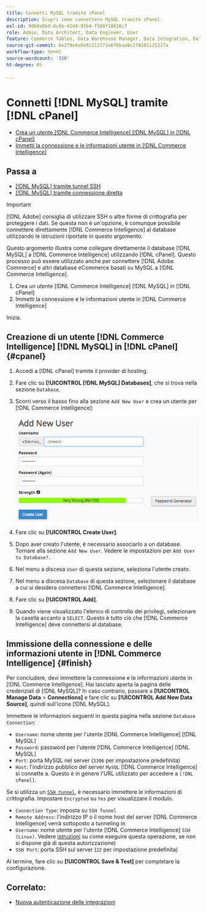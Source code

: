 ```yaml
---
title: Connetti MySQL tramite cPanel
description: Scopri come connettere MySQL tramite cPanel.
exl-id: 90b0a0b0-8c6b-4144-95b4-f588f18616c7
role: Admin, Data Architect, Data Engineer, User
feature: Commerce Tables, Data Warehouse Manager, Data Integration, Data Import/Export, SQL Report Builder
source-git-commit: 6e2f9e4a9e91212771e6f6baa8c2f8101125217a
workflow-type: tm+mt
source-wordcount: '358'
ht-degree: 0%

---
```


# Connetti [!DNL MySQL] tramite [!DNL cPanel]

* [Crea un utente  [!DNL Commerce Intelligence] [!DNL MySQL] in [!DNL cPanel]](#cpanel)
* [Immetti la connessione e le informazioni utente in  [!DNL Commerce Intelligence]](#finish)

## Passa a

* [[!DNL MySQL] tramite tunnel SSH](../integrations/mysql-via-ssh-tunnel.md)
* [[!DNL MySQL] tramite connessione diretta](../integrations/mysql-via-a-direct-connection.md)

>[!IMPORTANT]
>
>[!DNL Adobe] consiglia di utilizzare SSH o altre forme di crittografia per proteggere i dati. Se questa non è un&#39;opzione, è comunque possibile connettere direttamente [!DNL Commerce Intelligence] al database utilizzando le istruzioni riportate in questo argomento.

Questo argomento illustra come collegare direttamente il database [!DNL MySQL] a [!DNL Commerce Intelligence] utilizzando [!DNL cPanel]. Questo processo può essere utilizzato anche per connettere [!DNL Adobe Commerce] e altri database eCommerce basati su MySQL a [!DNL Commerce Intelligence].

1. Crea un utente [!DNL Commerce Intelligence] [!DNL MySQL] in [!DNL cPanel]
1. Immetti la connessione e le informazioni utente in [!DNL Commerce Intelligence]

Inizia.

## Creazione di un utente [!DNL Commerce Intelligence] [!DNL MySQL] in [!DNL cPanel] {#cpanel}

1. Accedi a [!DNL cPanel] tramite il provider di hosting.
1. Fare clic su **[!UICONTROL [!DNL MySQL] Databases]**, che si trova nella sezione `Database`.
1. Scorri verso il basso fino alla sezione `Add New User` e crea un utente per [!DNL Commerce Intelligence]:

   ![](../../../assets/create-mbi-mysql-user-cpanel.png)

1. Fare clic su **[!UICONTROL Create User]**.
1. Dopo aver creato l&#39;utente, è necessario associarlo a un database. Tornare alla sezione `Add New User`. Vedere le impostazioni per `Add User to Database?`.
1. Nel menu a discesa `User` di questa sezione, seleziona l&#39;utente creato.
1. Nel menu a discesa `Database` di questa sezione, selezionare il database a cui si desidera connettersi [!DNL Commerce Intelligence].
1. Fare clic su **[!UICONTROL Add]**.
1. Quando viene visualizzato l&#39;elenco di controllo dei privilegi, selezionare la casella accanto a `SELECT`. Questo è tutto ciò che [!DNL Commerce Intelligence] deve connettersi al database.

## Immissione della connessione e delle informazioni utente in [!DNL Commerce Intelligence] {#finish}

Per concludere, devi immettere la connessione e le informazioni utente in [!DNL Commerce Intelligence]. Hai lasciato aperta la pagina delle credenziali di [!DNL MySQL]? In caso contrario, passare a **[!UICONTROL Manage Data** > **Connections]** e fare clic su **[!UICONTROL Add New Data Source]**, quindi sull&#39;icona [!DNL MySQL].

Immettere le informazioni seguenti in questa pagina nella sezione `Database Connection`:

* `Username`: nome utente per l&#39;utente [!DNL Commerce Intelligence] [!DNL MySQL]
* `Password`: password per l&#39;utente [!DNL Commerce Intelligence] [!DNL MySQL]
* `Port`: porta MySQL nel server (`3306` per impostazione predefinita)
* `Host`: l&#39;indirizzo pubblico del server `MySQL` [!DNL Commerce Intelligence] si connette a. Questo è in genere l&#39;URL utilizzato per accedere a `[!DNL cPanel]`.

Se si utilizza un [`SSH tunnel`](../integrations/mysql-via-ssh-tunnel.md), è necessario immettere le informazioni di crittografia. Impostare `Encrypted` su `Yes` per visualizzare il modulo.

* `Connection Type`: imposta su `SSH Tunnel`
* `Remote Address`: l&#39;indirizzo IP o il nome host del server [!DNL Commerce Intelligence] verrà sottoposto a tunneling in
* `Username`: nome utente per l&#39;utente [!DNL Commerce Intelligence] `SSH (Linux)`. Vedere [istruzioni](../../../data-analyst/importing-data/integrations/mysql-via-ssh-tunnel.md) su come eseguire questa operazione, se non si dispone già di questa autorizzazione)
* `SSH Port`: porta SSH sul server (`22` per impostazione predefinita)

Al termine, fare clic su **[!UICONTROL Save & Test]** per completare la configurazione.

## Correlato:

* [Nuova autenticazione delle integrazioni](https://experienceleague.adobe.com/docs/commerce-knowledge-base/kb/how-to/mbi-reauthenticating-integrations.html)
